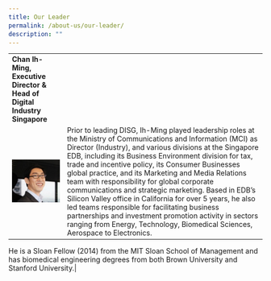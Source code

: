 ```yaml
---
title: Our Leader
permalink: /about-us/our-leader/
description: ""
---
```

|                              |  |
| ----------------- | ------------- |
|**Chan Ih-Ming, Executive Director & Head of Digital Industry Singapore**
|![IM-photo](/images/ih%20ming2.jpg)|Prior to leading DISG, Ih-Ming played leadership roles at the Ministry of Communications and Information (MCI) as Director (Industry), and various divisions at the Singapore EDB, including its Business Environment division for tax, trade and incentive policy, its Consumer Businesses global practice, and its Marketing and Media Relations team with responsibility for global corporate communications and strategic marketing.  Based in EDB’s Silicon Valley office in California for over 5 years, he also led teams responsible for facilitating business partnerships and investment promotion activity in sectors ranging from Energy, Technology, Biomedical Sciences, Aerospace to Electronics.  

He is a Sloan Fellow (2014) from the MIT Sloan School of Management and has biomedical engineering degrees from both Brown University and Stanford University.|